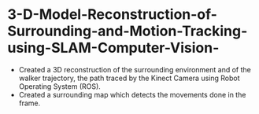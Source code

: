 # 3-D-Model-Reconstruction-of-Surrounding-and-Motion-Tracking-using-SLAM-Computer-Vision-
- Created a 3D reconstruction of the surrounding environment and of the walker trajectory, the path traced by the Kinect Camera using Robot Operating System (ROS). 
- Created a surrounding map which detects the movements done in the frame.

